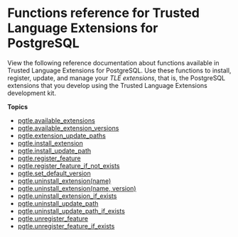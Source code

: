 # Functions reference for Trusted Language Extensions for PostgreSQL<a name="PostgreSQL_trusted_language_extension-functions-reference"></a>

View the following reference documentation about functions available in Trusted Language Extensions for PostgreSQL\. Use these functions to install, register, update, and manage your *TLE extensions*, that is, the PostgreSQL extensions that you develop using the Trusted Language Extensions development kit\.

**Topics**
+ [pgtle\.available\_extensions](pgtle.available_extensions.md)
+ [pgtle\.available\_extension\_versions](pgtle.available_extension_versions.md)
+ [pgtle\.extension\_update\_paths](pgtle.extension_update_paths.md)
+ [pgtle\.install\_extension](pgtle.install_extension.md)
+ [pgtle\.install\_update\_path](pgtle.install_update_path.md)
+ [pgtle\.register\_feature](pgtle.register_feature.md)
+ [pgtle\.register\_feature\_if\_not\_exists](pgtle.register_feature_if_not_exists.md)
+ [pgtle\.set\_default\_version](pgtle.set_default_version.md)
+ [pgtle\.uninstall\_extension\(name\)](pgtle.uninstall_extension-name.md)
+ [pgtle\.uninstall\_extension\(name, version\)](pgtle.uninstall_extension-name-version.md)
+ [pgtle\.uninstall\_extension\_if\_exists](pgtle.uninstall_extension_if_exists.md)
+ [pgtle\.uninstall\_update\_path](pgtle.uninstall_update_path.md)
+ [pgtle\.uninstall\_update\_path\_if\_exists](pgtle.uninstall_update_path_if_exists.md)
+ [pgtle\.unregister\_feature](pgtle.unregister_feature.md)
+ [pgtle\.unregister\_feature\_if\_exists](pgtle.unregister_feature_if_exists.md)